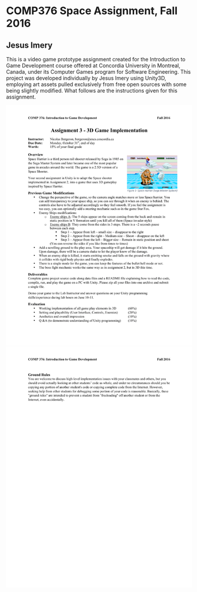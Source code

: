# COMP376 Space Assignment, Fall 2016
## Jesus Imery

This is a video game prototype assignment created for the Introduction to Game Development course offered at Concordia University in Montreal, Canada, under its Computer Games program for Software Engineering. This project was developed individually by Jesus Imery using Unity3D, employing art assets pulled exclusively from free open sources with some being slightly modified. What follows are the instructions given for this assignment.

![alt tag](https://github.com/Yisas/COMP3763DAssignment/blob/master/Instructions_1.png)
![alt tag](https://github.com/Yisas/COMP3763DAssignment/blob/master/Instructions_2.png)
